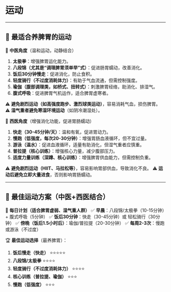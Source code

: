 # 运动





------

## **📌 最适合养脾胃的运动**

🔹 **中医角度**（温和运动，动静结合）

1. **太极拳**：增强脾胃运化能力。
2. **八段锦（尤其是“调理脾胃须单举”式）**：促进肠胃蠕动，改善消化。
3. **饭后30分钟慢走**：促进消化，防止食积。
4. **轻度骑行（不过度消耗体力）**：有助于气血流通，但需控制强度。
5. **瑜伽（腹部调理类，如桥式、扭转式）**：刺激脾胃经络，助消化、排湿气。
6. **腹式呼吸**：促进脾胃气机运作，适合脾胃虚寒者。

⚠ **避免剧烈运动（如高强度跑步、激烈球类运动）**，容易消耗气血，损伤脾胃。
 ⚠ **湿气重者避免寒湿环境运动**（如阴冷潮湿处）。

🔹 **西医角度**（增强消化功能，促进胃肠蠕动）

1. **快走（30-45分钟/天）**：温和有氧，促进胃动力。
2. **慢跑（低强度，每次20-30分钟）**：增强胃肠血液循环，但不宜过量。
3. **游泳（温水）**：促进血液循环，适量有助消化，但湿气重者应慎重。
4. **普拉提（核心训练）**：增强核心力量，减少腹部压力。
5. **适度力量训练（深蹲、核心训练）**：增强脾胃供血能力，但需控制负重。

⚠ **避免剧烈运动（HIIT、马拉松等）**，容易影响胃部供血，导致消化不良。
 ⚠ **运动后避免立即大量进食**，否则影响胃肠蠕动。

------

## **📌 最佳运动方案（中医+西医结合）**

📌 **每日计划（适合脾胃虚弱、湿气重人群）**
 ✅ **早晨**：八段锦/太极拳（10-15分钟）+ 腹式呼吸（5分钟）
 ✅ **饭后30分钟**：快走（30-45分钟）或 轻松骑行（30分钟）
 ✅ **傍晚（饭后1.5小时后）**：瑜伽/普拉提（20-30分钟）
 ✅ **每周2-3次**：慢跑或游泳（不过度）

🏆 **最佳运动选择**（最养脾胃）：

1. **饭后慢走（快走）** ⭐⭐⭐⭐⭐
2. **八段锦/太极拳** ⭐⭐⭐⭐
3. **轻度骑行（不过度消耗体力）** ⭐⭐⭐⭐
4. **核心训练（普拉提、瑜伽）** ⭐⭐⭐
5. **慢跑（低强度）** ⭐⭐⭐